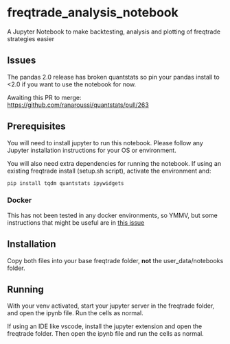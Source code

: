# freqtrade_analysis_notebook

A Jupyter Notebook to make backtesting, analysis and plotting of freqtrade strategies easier

## Issues

The pandas 2.0 release has broken quantstats so pin your pandas install to <2.0 if you want to use the notebook for now.

Awaiting this PR to merge: https://github.com/ranaroussi/quantstats/pull/263

## Prerequisites

You will need to install jupyter to run this notebook. Please follow any Jupyter installation instructions for your OS or environment.

You will also need extra dependencies for running the notebook. If using an existing freqtrade install (setup.sh script), activate the environment and:

`pip install tqdm quantstats ipywidgets`

### Docker

This has not been tested in any docker environments, so YMMV, but some instructions that might be useful are in [this issue](https://github.com/froggleston/freqtrade_analysis_notebook/issues/1)

## Installation

Copy both files into your base freqtrade folder, **not** the user_data/notebooks folder.

## Running

With your venv activated, start your jupyter server in the freqtrade folder, and open the ipynb file. Run the cells as normal.

If using an IDE like vscode, install the jupyter extension and open the freqtrade folder. Then open the ipynb file and run the cells as normal.
